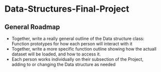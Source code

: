# Data-Structures-Final-Project

## General Roadmap
 - Together, write a really general outline of the Data structure class: Function prototypes for how each person will interact with it
 - Together, write a more specific function outline showing how the actuall dataset will be loaded, and how to access it.
 - Each person works individually on their subsection of the Project, adding to or changing the Data structure as needed